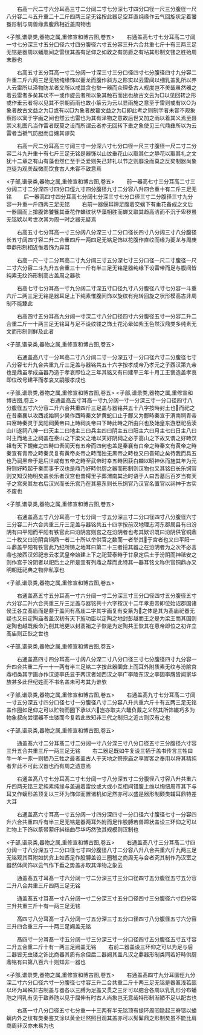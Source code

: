 <!-- { "loadSidebar": true } -->
　　右高一尺二寸六分耳高三寸二分阔二寸七分深七寸四分口径一尺三分腹径一尺八分容二斗五升重二十二斤四两三足无铭按此器足空耳直纯缘作云气回旋状足着饕餮形制与周兽缘素腹鼎相近盖周物也



<子部,谱录类,器物之属,重修宣和博古图,卷五>
　　右通盖高七寸七分耳高二寸阔一寸七分深三寸五分口径六寸四分腹径六寸五分容三升六合共重七斤十有三两三足无铭是器周以蟠虺间之雷纹其盖有足仰之如敦之有防爵之有坫其形制文镂之胜殆周末器也



















　　右高五寸五分耳高一寸二分阔一寸深三寸三分口径四寸七分腹径四寸九分容二升重二斤六两三足无铭纯缘饰以夔龙而腹作斜方之形实以云雷间以细乳盖乳所以养人云雷所以泽物防龙者又所以戒其贪也举一器而众理备古人规度岂不羙哉虽然器之着云雷者多矣其状不一或作旋云者所以象其触石而出也故古文云为□以见回转之形或作垂云者将以见其不崇朝而雨也故小篆云为云以显雨施之意至于雷则或有以○为象者故古文益之为□或有以□为象者故籀文益之为□即此考之则制字者未甞不观象察形以寓于字画之间也然云也雷也为其有泽物之意故后世又加之雨以着其义焉至聂崇义礼图凡当作雷者既莫之设而所谓云者亦无回转下垂之象使见三代鼎彝所以为云雷者当褫气防胆而自媿其谬矣

















　　右高一尺二分耳高三寸阔三寸一分深六寸七分口径一尺三寸腹径一尺二寸二分容二斗九升重十有七斤三足无铭是器饰以山纹垂花山以取其仁之静花以取其礼之文犹十二章之有山有藻也然仁至于泛爱则失己非礼以节之则靡没而莫之反矣制器尚象岂徒为观羙哉微而饮食古人未甞不致意焉


<子部,谱录类,器物之属,重修宣和博古图,卷五>
　　前一器高七寸三分耳高二寸三分阔二寸二分深四寸四分口俓九寸四分腹径九寸二分容八升四合重十有二斤三足无铭
　　后一器高四寸四分耳高七分阔七分深三寸七分口径三寸二分腹径三寸九分容一升重一斤四两三足无铭
　　右前一器偃耳蹄足腹着交螭下有垂花备成之文后一器圜而上揜腹饰饕餮其垂花作蝉纹状华藻相胜而蝉又取其趋高洁而不沉于卑秽虽无铭欵以考世次其为周一时之器无疑焉














　　右高五寸七分耳高一寸三分阔八分深三寸二分口径长四寸八分阔三寸八分腹径长五寸阔四寸容二升二合重四斤一两四足无铭足饰以花腹作直纹而缘为夔龙与周庚申鼎形制相近惟着饰为异耳












　　右高一尺一寸二分耳高二寸九分阔三寸五分深七寸三分口径一尺二寸腹径一尺二寸六分容二斗九升五合重三十一斤有半三足无铭是器纯缘下设雷带而足与腹间皆纯素无纹饰形制高古盖周之器欤












　　右高七寸七分耳高一寸九分阔二寸深五寸口径九寸八分腹径八寸七分容一斗重六斤二两三足无铭是器耳足上下纯素惟腹间饰以旋纹有宛转回旋之状形模高古非周制不能臻此












　　右高四寸五分耳高九分阔一寸深二寸八分口径四寸六分腹径五寸一分容二升二合重二斤一十两三足无铭耳与足不设纹镂之饰土花沁晕如紫玉色然汉鼎类多纯素无文而形制则鲜及此者




<子部,谱录类,器物之属,重修宣和博古图,卷五>








　　右通盖高八寸一分耳高二寸八分阔二寸一分深五寸一分口径六寸二分腹径七寸八分容七升九合共重九斤三足盖与器铭共五十六字按孝成帝乃孝元之子西汉第九帝也是鼎虽孝成庙器乃造于孝哀即位之三年其铭又有曰建平三年十月工王褒造盖孝哀即位改号建平而孝哀又嗣服孝成也


<子部,谱录类,器物之属,重修宣和博古图,卷五>
<子部,谱录类,器物之属,重修宣和博古图,卷五>
　　右通盖高五寸耳高一寸九分阔一寸一分深三寸一分口径四寸八分腹径五寸六分容二升六合共重四斤三足盖与器铭共五十八字按畤封土也而祀之在昔秦襄以攻西戎始祠少昊作西畤秦文梦黄蛇口止于鄜又为鄜畤秦宣于渭南祠青帝曰宻畤秦灵于吴阳祠黄帝曰上畤祠炎帝曰下畤此畤之所由兴也及始皇东游厯祀岳渎山川遂祠八神一曰天主二曰地主三曰兵主四曰阴主五曰阳主六曰月主七曰日主八曰时主而地主之祠盖在泰山之下梁父之地以天好阴祠之必于高山之下故又谓之好畤汉祖有天下覩雍之四畤曰吾闻天有五帝而四何也盖是秦襄有白帝之畤秦文有黄帝之畤秦宣有青帝之畤秦灵复有黄帝炎帝之畤而独无黑帝之畤也又曰吾知之矣待我而具五也乃祠黑帝于是后世咸有五帝之畤至武帝时幸五畤因获白麟以昭神休而旌其年为元狩则好畤起于秦而事于汉也是鼎乃好畤供厨之器而形制则汉物也又其铭曰长乐饲官则又知汉物明矣盖长乐者汉宫也昔樗里子葬渭南其治时语于人曰吾墓后百岁当有天子之宫夹其左右后汉兴而长乐宫乃在其墓东则长乐饲官乃汉官名置官以祠神于古实不废也











<子部,谱录类,器物之属,重修宣和博古图,卷五>








　　右通盖高五寸八分耳高一寸七分阔一寸五分深三寸二分口径四寸八分腹径六寸三分容二升六合共重三斤三足盖与器铭共五十四字按前汉地理志河东郡属县有曰汾阴有曰平阳而平阳有铁官此曰汾阴宫则宫之在汾阴者也考其欵识既曰汾阴供官铜鼎二十枚又曰汾阴宫铜鼎一者二十所以举供官之数而一者举其于宫者也又曰平阳一斗鼎盖平阳有铁官此乃纪所铸之地耳曰第二十三者捴其器之在汾阴者为之次不必言鼎也按西汉郊祀志云孝武皇帝始建上下之祀营泰畤于甘泉定后土于汾阴而神祗安之则作宫于汾阴者以祀后土之所是宜有列鼎之荐而此特其一器耳铭文称供官铜鼎亦又明朝廷祀典之物非私享也











<子部,谱录类,器物之属,重修宣和博古图,卷五>








　　右通盖髙五寸五分耳髙一寸六分阔一寸二分深三寸三分口径四寸五分腹径五寸六分容二升六合共重三斤三足盖与器铭共十六字按汉十二年孝恵帝即位始诏郡国诸侯王各立髙庙而是鼎于盖间有髙庙二字其字画复有变篆为之体是其为髙庙祀器无疑也又曰定陶庙者盖汉初有天下旌功臣以定陶之地封彭越而王之是为梁王而其国则定陶也越既叛命乃削其地更以封髙祖之子恢是为定陶共王恢其在恵帝即位之初许立髙庙则正恢之世也















<子部,谱录类,器物之属,重修宣和博古图,卷五>








　　右通盖髙四寸四分耳髙一寸阔八分深二寸八分口径三寸七分腹径四寸九分容一升四合共重二斤一十一两有半三足铭二字按此器圜弇上而耳外附质素无纹与汾隂宫鼎相类其字画亦作汉迹李氏显于两汉者如西汉之李广李陵东汉之李固李膺皆闻家华族甚多此但纪姓而不书名盖未可考其为谁欤


<子部,谱录类,器物之属,重修宣和博古图,卷五>
　　右通盖髙九寸七分耳髙二寸阔一寸五分深五寸四分口径七寸一分腹径八寸二分容八升共重六斤十有五两三足无铭盖作圈如足仰之可以贮物而圈下承以六岂亦取夫六鼇负戴之义然其所饰纎巧多为物象叔向尝谓器不虫镂而今复若此故知非三代之制归之近古则汉有之也










<子部,谱录类,器物之属,重修宣和博古图,卷五>








　　通盖髙六寸二分耳髙二寸二分阔一寸八分深三寸八分口径五寸三分腹径六寸容三升五合共重三斤一两三足无铭
　　右二器足既如牛复设三牺于盖书传言三牲曰牛一羊一豕一则牺乃三牲之最者盖古人于天地之祭宗庙之享賔客之奉用以将其精纯者非此不可此汉器也而有周之遗意焉









　　右通盖髙八寸七分耳髙二寸七分阔一寸八分深五寸二分腹径八寸容八升共重六斤四两无铭三足纯素纯缘与盖遍着雷纹或大或小互相间错腹上维以绹纽周帀其下与耳又作螭形盖顶复以三环为饰仰而置诸机如足然亦可以盛是器形制颇类辅耳鼎特差大耳










　　右通盖髙六寸耳髙一寸五分阔一寸四分深四寸一分口径六寸腹径七寸一分容四升六合共重四斤有半三足无铭是器两耳外附而足作股膊若兽蹄状盖设三环仰之可以贮物上下饰以篆带萦纡紏结曲尽华巧然攷其规模则汉制也



<子部,谱录类,器物之属,重修宣和博古图,卷五>
　　右通盖髙八寸三分耳髙二寸四分阔一寸八分深五寸二分口径七寸四分腹径八寸二分容八升八合共重六斤九两三足无铭观其耳附如釴弇上如鼒足作股膊盖设三圈稽之商周无与合者究其制作乃汉室之器然体间饰以云气作下垂之势盖亦取其泽物之象云


















　　通盖髙五寸耳髙一寸六分阔一寸二分深三寸三分口径四寸五分腹径五寸五分容二升八合共重三斤四两三足无铭













　　通盖髙五寸耳髙一寸八分阔一寸二分深三寸五分口径四寸三分腹径六寸四分容三升共重三斤十有一两三足无铭













　　髙四寸八分耳髙一寸八分阔一寸五分深三寸五分口径四寸八分腹径五寸六分容三升四合重三斤一十两三足阙盖无铭













　　髙四寸一分耳髙一寸五分阔一寸三分深三寸一分口径四寸五分腹径五寸五寸容二升五合重二斤十有一两三足阙盖无铭
　　右前二器盖设三环仰之可以为足与后二器皆无虫镂之饰比商器其质有余但后二器阙其盖凡汉之鼎器形制类同若好畤供厨鼎铭有曰第八百六十则知非一器也

<子部,谱录类,器物之属,重修宣和博古图,卷五>
　　右通盖髙四寸九分耳圜俓九分深二寸六分口径六寸一分腹径七寸容三升二合共重二斤十两三足无铭是器匾浅若瓿以环为耳殊非古制盖与器各以三膊为足盖又贯之三牙可以脗合各周以乳乳形分布蟠虺之间乳有见于致养虺以见于屈伸有时古人尚象岂无意哉特形制渐陋不足以配古也


















　　右髙一寸八分口径五寸七分重一十三两有半无铭顶有提环周囘隐起三脊错以蟠螭内外之纹有类秦鉴又涂以黄金烂然照目观其盖亦可以髣髴鼎之形制矣虽不能比肩商周非汉亦未易为也












